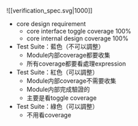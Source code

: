 ![[verification_spec.svg|1000]]

- core design requirement
	- core interface toggle coverage 100%
	- core internal design coverage 100%
- Test Suite：藍色（不可以調整）
	- Module内部coverage都要收集
	- 所有coverage都要看處理expression
- Test Suite：紅色（可以調整）
	- Module内部coverage不需要收集
	- Module内部完成驗證的
	- 主要是看toggle coverage
- Test Suite：綠色（可以調整）
	- 不用看coverage